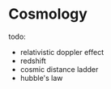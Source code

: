 # Cosmology

todo:

-   relativistic doppler effect
-   redshift
-   cosmic distance ladder
-   hubble's law
